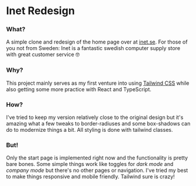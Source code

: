 # **Inet Redesign**

### What?

A simple clone and redesign of the home page over at [inet.se](https://www.inet.se/). For those of you not from Sweden: Inet is a fantastic swedish computer supply store with great customer service 🤓

### Why?

This project mainly serves as my first venture into using [Tailwind CSS](https://tailwindcss.com/) while also getting some more practice with React and TypeScript.

### How?

I've tried to keep my version relatively close to the original design but it's amazing what a few tweaks to border-radiuses and some box-shadows can do to modernize things a bit. All styling is done with tailwind classes.

### But!

Only the start page is implemented right now and the functionality is pretty bare bones. Some simple things work like toggles for _dark mode_ and _company mode_ but there's no other pages or navigation. I've tried my best to make things responsive and mobile friendly. Tailwind sure is crazy!
